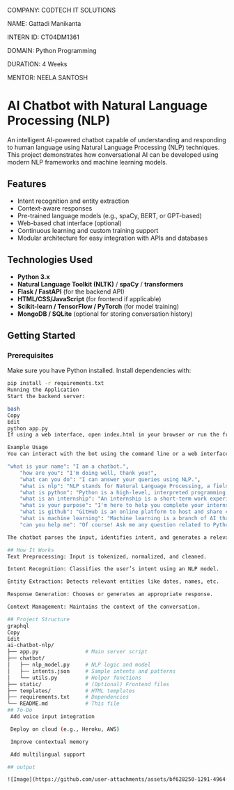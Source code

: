 COMPANY: CODTECH IT SOLUTIONS

NAME: Gattadi Manikanta

INTERN ID: CT04DM1361

DOMAIN: Python Programming

DURATION: 4 Weeks

MENTOR: NEELA SANTOSH

# AI Chatbot with Natural Language Processing (NLP)

An intelligent AI-powered chatbot capable of understanding and responding to human language using Natural Language Processing (NLP) techniques. This project demonstrates how conversational AI can be developed using modern NLP frameworks and machine learning models.

## Features

- Intent recognition and entity extraction
- Context-aware responses
- Pre-trained language models (e.g., spaCy, BERT, or GPT-based)
- Web-based chat interface (optional)
- Continuous learning and custom training support
- Modular architecture for easy integration with APIs and databases

## Technologies Used

- **Python 3.x**
- **Natural Language Toolkit (NLTK)** / **spaCy** / **transformers**
- **Flask / FastAPI** (for the backend API)
- **HTML/CSS/JavaScript** (for frontend if applicable)
- **Scikit-learn / TensorFlow / PyTorch** (for model training)
- **MongoDB / SQLite** (optional for storing conversation history)

## Getting Started

### Prerequisites

Make sure you have Python installed. Install dependencies with:

```bash
pip install -r requirements.txt
Running the Application
Start the backend server:

bash
Copy
Edit
python app.py
If using a web interface, open index.html in your browser or run the frontend development server.

Example Usage
You can interact with the bot using the command line or a web interface. Sample inputs:

"what is your name": "I am a chatbot.",
    "how are you": "I'm doing well, thank you!",
    "what can you do": "I can answer your queries using NLP.",
    "what is nlp": "NLP stands for Natural Language Processing, a field of AI that deals with human language.",
    "what is python": "Python is a high-level, interpreted programming language known for its readability and simplicity.",
    "what is an internship": "An internship is a short-term work experience that allows students to gain practical skills in a specific field.",
    "what is your purpose": "I'm here to help you complete your internship tasks and answer basic questions.",
    "what is github": "GitHub is an online platform to host and share code using Git version control.",
    "what is machine learning": "Machine learning is a branch of AI that enables systems to learn from data and improve over time.",
    "can you help me": "Of course! Ask me any question related to Python, the internship, or general concepts."

The chatbot parses the input, identifies intent, and generates a relevant response.

## How It Works
Text Preprocessing: Input is tokenized, normalized, and cleaned.

Intent Recognition: Classifies the user’s intent using an NLP model.

Entity Extraction: Detects relevant entities like dates, names, etc.

Response Generation: Chooses or generates an appropriate response.

Context Management: Maintains the context of the conversation.

## Project Structure
graphql
Copy
Edit
ai-chatbot-nlp/
├── app.py               # Main server script
├── chatbot/
│   ├── nlp_model.py     # NLP logic and model
│   ├── intents.json     # Sample intents and patterns
│   └── utils.py         # Helper functions
├── static/              # (Optional) Frontend files
├── templates/           # HTML templates
├── requirements.txt     # Dependencies
└── README.md            # This file
## To-Do
 Add voice input integration

 Deploy on cloud (e.g., Heroku, AWS)

 Improve contextual memory

 Add multilingual support

## output

![Image](https://github.com/user-attachments/assets/bf628250-1291-4964-b13f-7f0562c90923)


